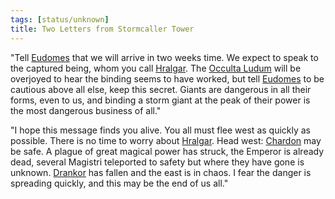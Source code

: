 ```yaml
---
tags: [status/unknown]
title: Two Letters from Stormcaller Tower
---
```



"Tell [Eudomes](<../../../people/historical-figures/eudomes.md>) that we will arrive in two weeks time. We expect to speak to the captured being, whom you call [Hralgar](<../../../people/giants/hralgar.md>). The [Occulta Ludum](<../../../groups/drankorian-societies/occulta-ludum.md>) will be overjoyed to hear the binding seems to have worked, but tell [Eudomes](<../../../people/historical-figures/eudomes.md>) to be cautious above all else, keep this secret. Giants are dangerous in all their forms, even to us, and binding a storm giant at the peak of their power is the most dangerous business of all."

"I hope this message finds you alive. You all must flee west as quickly as possible. There is no time to worry about [Hralgar](<../../../people/giants/hralgar.md>). Head west: [Chardon](<../../../gazetteer/west-coast/chardonian-empire/chardon/chardon.md>) may be safe. A plague of great magical power has struck, the Emperor is already dead, several Magistri teleported to safety but where they have gone is unknown. [Drankor](<../../../history/drankorian-era/drankor.md>) has fallen and the east is in chaos. I fear the danger is spreading quickly, and this may be the end of us all."